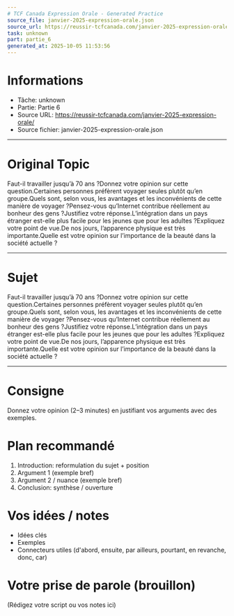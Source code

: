 ```yaml
---
# TCF Canada Expression Orale - Generated Practice
source_file: janvier-2025-expression-orale.json
source_url: https://reussir-tcfcanada.com/janvier-2025-expression-orale/
task: unknown
part: partie_6
generated_at: 2025-10-05 11:53:56
---
```


# Informations
- Tâche: unknown
- Partie: Partie 6
- Source URL: https://reussir-tcfcanada.com/janvier-2025-expression-orale/
- Source fichier: janvier-2025-expression-orale.json

---

# Original Topic
Faut-il travailler jusqu’à 70 ans ?Donnez votre opinion sur cette question.Certaines personnes préfèrent voyager seules plutôt qu’en groupe.Quels sont, selon vous, les avantages et les inconvénients de cette manière de voyager ?Pensez-vous qu’Internet contribue réellement au bonheur des gens ?Justifiez votre réponse.L’intégration dans un pays étranger est-elle plus facile pour les jeunes que pour les adultes ?Expliquez votre point de vue.De nos jours, l’apparence physique est très importante.Quelle est votre opinion sur l’importance de la beauté dans la société actuelle ?

---

# Sujet
Faut-il travailler jusqu’à 70 ans ?Donnez votre opinion sur cette question.Certaines personnes préfèrent voyager seules plutôt qu’en groupe.Quels sont, selon vous, les avantages et les inconvénients de cette manière de voyager ?Pensez-vous qu’Internet contribue réellement au bonheur des gens ?Justifiez votre réponse.L’intégration dans un pays étranger est-elle plus facile pour les jeunes que pour les adultes ?Expliquez votre point de vue.De nos jours, l’apparence physique est très importante.Quelle est votre opinion sur l’importance de la beauté dans la société actuelle ?

---
# Consigne
Donnez votre opinion (2–3 minutes) en justifiant vos arguments avec des exemples.

# Plan recommandé
1. Introduction: reformulation du sujet + position
2. Argument 1 (exemple bref)
3. Argument 2 / nuance (exemple bref)
4. Conclusion: synthèse / ouverture

# Vos idées / notes
- Idées clés
- Exemples
- Connecteurs utiles (d'abord, ensuite, par ailleurs, pourtant, en revanche, donc, car)

# Votre prise de parole (brouillon)
(Rédigez votre script ou vos notes ici)
